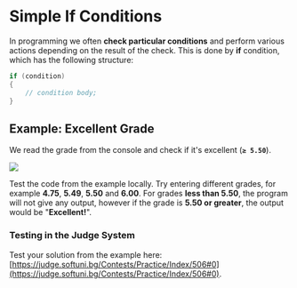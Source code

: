 # Simple If Conditions

In programming we often **check particular conditions** and perform various actions depending on the result of the check. This is done by **if** condition, which has the following structure:

```csharp
if (condition)
{
    // condition body;  
}
```

## Example: Excellent Grade

We read the grade from the console and check if it's excellent (**`≥ 5.50`**).

![](/assets/chapter-3-images/01.Еxcellent-result-01.png)

Test the code from the example locally. Try entering different grades, for example **4.75**, **5.49**, **5.50** and **6.00**. For grades **less than 5.50**, the program will not give any output, however if the grade is **5.50 or greater**, the output would be "**Excellent!**".

### Testing in the Judge System

Test your solution from the example here:
[https://judge.softuni.bg/Contests/Practice/Index/506#0](https://judge.softuni.bg/Contests/Practice/Index/506#0).
